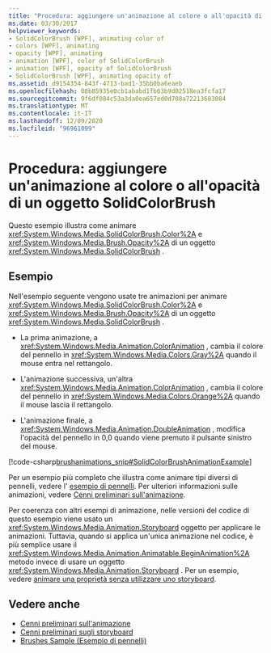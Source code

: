 ```yaml
---
title: "Procedura: aggiungere un'animazione al colore o all'opacità di un oggetto SolidColorBrush"
ms.date: 03/30/2017
helpviewer_keywords:
- SolidColorBrush [WPF], animating color of
- colors [WPF], animating
- opacity [WPF], animating
- animation [WPF], color of SolidColorBrush
- animation [WPF], opacity of SolidColorBrush
- SolidColorBrush [WPF], animating opacity of
ms.assetid: d9154354-843f-4713-bad1-35bb0ba6eaeb
ms.openlocfilehash: 08b85935e0cb1ababd1fb63b9d02518ea3fcfa17
ms.sourcegitcommit: 9f6df084c53a3da0ea657ed0d708a72213683084
ms.translationtype: MT
ms.contentlocale: it-IT
ms.lasthandoff: 12/09/2020
ms.locfileid: "96961099"
---
```

# <a name="how-to-animate-the-color-or-opacity-of-a-solidcolorbrush"></a>Procedura: aggiungere un'animazione al colore o all'opacità di un oggetto SolidColorBrush
Questo esempio illustra come animare <xref:System.Windows.Media.SolidColorBrush.Color%2A> e <xref:System.Windows.Media.Brush.Opacity%2A> di un oggetto <xref:System.Windows.Media.SolidColorBrush> .  
  
## <a name="example"></a>Esempio  
 Nell'esempio seguente vengono usate tre animazioni per animare <xref:System.Windows.Media.SolidColorBrush.Color%2A> e <xref:System.Windows.Media.Brush.Opacity%2A> di un oggetto <xref:System.Windows.Media.SolidColorBrush> .  
  
- La prima animazione, a <xref:System.Windows.Media.Animation.ColorAnimation> , cambia il colore del pennello in <xref:System.Windows.Media.Colors.Gray%2A> quando il mouse entra nel rettangolo.  
  
- L'animazione successiva, un'altra <xref:System.Windows.Media.Animation.ColorAnimation> , cambia il colore del pennello in <xref:System.Windows.Media.Colors.Orange%2A> quando il mouse lascia il rettangolo.  
  
- L'animazione finale, a <xref:System.Windows.Media.Animation.DoubleAnimation> , modifica l'opacità del pennello in 0,0 quando viene premuto il pulsante sinistro del mouse.  
  
 [!code-csharp[brushanimations_snip#SolidColorBrushAnimationExample](~/samples/snippets/csharp/VS_Snippets_Wpf/brushanimations_snip/CSharp/SolidColorBrushExample.cs#solidcolorbrushanimationexample)]  
  
 Per un esempio più completo che illustra come animare tipi diversi di pennelli, vedere l' [esempio di pennelli](https://github.com/Microsoft/WPF-Samples/tree/master/Graphics/Brushes). Per ulteriori informazioni sulle animazioni, vedere [Cenni preliminari sull'animazione](animation-overview.md).  
  
 Per coerenza con altri esempi di animazione, nelle versioni del codice di questo esempio viene usato un <xref:System.Windows.Media.Animation.Storyboard> oggetto per applicare le animazioni. Tuttavia, quando si applica un'unica animazione nel codice, è più semplice usare il <xref:System.Windows.Media.Animation.Animatable.BeginAnimation%2A> metodo invece di usare un oggetto <xref:System.Windows.Media.Animation.Storyboard> . Per un esempio, vedere [animare una proprietà senza utilizzare uno storyboard](how-to-animate-a-property-without-using-a-storyboard.md).  
  
## <a name="see-also"></a>Vedere anche

- [Cenni preliminari sull'animazione](animation-overview.md)
- [Cenni preliminari sugli storyboard](storyboards-overview.md)
- [Brushes Sample (Esempio di pennelli)](https://github.com/Microsoft/WPF-Samples/tree/master/Graphics/Brushes)
